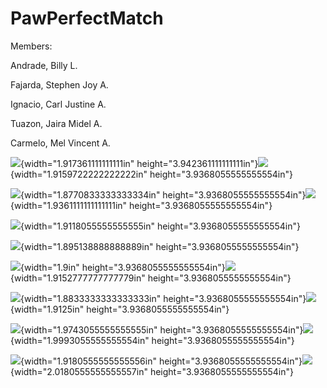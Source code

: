 # PawPerfectMatch

Members:

Andrade, Billy L.

Fajarda, Stephen Joy A.

Ignacio, Carl Justine A.

Tuazon, Jaira Midel A.

Carmelo, Mel Vincent A.

![](vertopal_9a1bedd3e06f4dcb9455e8a27e885f03/media/image1.png){width="1.917361111111111in"
height="3.942361111111111in"}![](vertopal_9a1bedd3e06f4dcb9455e8a27e885f03/media/image2.png){width="1.9159722222222222in"
height="3.9368055555555554in"}

![](vertopal_9a1bedd3e06f4dcb9455e8a27e885f03/media/image3.png){width="1.8770833333333334in"
height="3.9368055555555554in"}![](vertopal_9a1bedd3e06f4dcb9455e8a27e885f03/media/image4.png){width="1.9361111111111111in"
height="3.9368055555555554in"}

![](vertopal_9a1bedd3e06f4dcb9455e8a27e885f03/media/image5.png){width="1.9118055555555555in"
height="3.9368055555555554in"}

![](vertopal_9a1bedd3e06f4dcb9455e8a27e885f03/media/image6.png){width="1.895138888888889in"
height="3.9368055555555554in"}

![](vertopal_9a1bedd3e06f4dcb9455e8a27e885f03/media/image7.png){width="1.9in"
height="3.9368055555555554in"}![](vertopal_9a1bedd3e06f4dcb9455e8a27e885f03/media/image8.png){width="1.9152777777777779in"
height="3.9368055555555554in"}

![](vertopal_9a1bedd3e06f4dcb9455e8a27e885f03/media/image9.png){width="1.8833333333333333in"
height="3.9368055555555554in"}![](vertopal_9a1bedd3e06f4dcb9455e8a27e885f03/media/image10.png){width="1.9125in"
height="3.9368055555555554in"}

![](vertopal_9a1bedd3e06f4dcb9455e8a27e885f03/media/image11.png){width="1.9743055555555555in"
height="3.9368055555555554in"}![](vertopal_9a1bedd3e06f4dcb9455e8a27e885f03/media/image12.png){width="1.9993055555555554in"
height="3.9368055555555554in"}

![](vertopal_9a1bedd3e06f4dcb9455e8a27e885f03/media/image13.png){width="1.9180555555555556in"
height="3.9368055555555554in"}![](vertopal_9a1bedd3e06f4dcb9455e8a27e885f03/media/image14.png){width="2.0180555555555557in"
height="3.9368055555555554in"}
